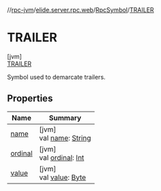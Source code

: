 //[rpc-jvm](../../../../index.md)/[elide.server.rpc.web](../../index.md)/[RpcSymbol](../index.md)/[TRAILER](index.md)

# TRAILER

[jvm]\
[TRAILER](index.md)

Symbol used to demarcate trailers.

## Properties

| Name | Summary |
|---|---|
| [name](index.md#-372974862%2FProperties%2F-814346341) | [jvm]<br>val [name](index.md#-372974862%2FProperties%2F-814346341): [String](https://kotlinlang.org/api/latest/jvm/stdlib/kotlin/-string/index.html) |
| [ordinal](index.md#-739389684%2FProperties%2F-814346341) | [jvm]<br>val [ordinal](index.md#-739389684%2FProperties%2F-814346341): [Int](https://kotlinlang.org/api/latest/jvm/stdlib/kotlin/-int/index.html) |
| [value](../value.md) | [jvm]<br>val [value](../value.md): [Byte](https://kotlinlang.org/api/latest/jvm/stdlib/kotlin/-byte/index.html) |
